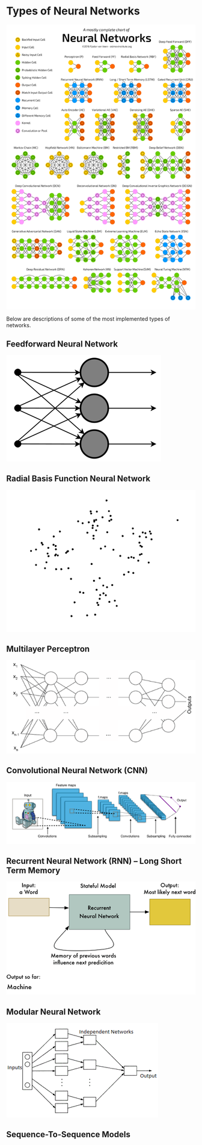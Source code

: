 # Types of Neural Networks

![](..\images\nn-types.png)

Below are descriptions of some of the most implemented types of networks.

## Feedforward Neural Network

![](..\images\nn-type-feedforward.png)

## Radial Basis Function Neural Network

![](..\images\nn-type-radial-basis-function.gif)

## Multilayer Perceptron

![](..\images\nn-type-multilayer-perceptron.png)

## Convolutional Neural Network (CNN)

![](..\images\nn-type-cnn.png)

## Recurrent Neural Network (RNN) – Long Short Term Memory

![](..\images\nn-type-rnn.gif)

## Modular Neural Network

![](..\images\nn-type-modular.gif)

## Sequence-To-Sequence Models